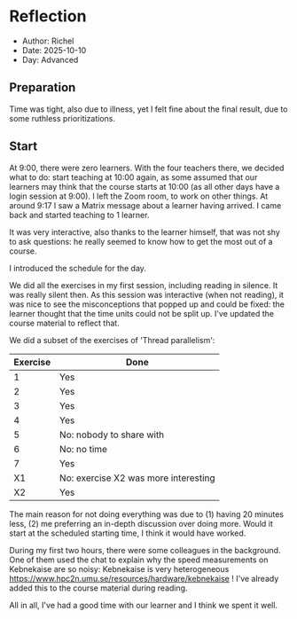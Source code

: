 # Reflection

- Author: Richel
- Date: 2025-10-10
- Day: Advanced


## Preparation

Time was tight, also due to illness,
yet I felt fine about the final result, due to some ruthless
prioritizations.

## Start

At 9:00, there were zero learners. With the four teachers there, we
decided what to do: start teaching at 10:00 again, as some assumed that
our learners may think that the course starts at 10:00 (as all other
days have a login session at 9:00). I left the Zoom room, to work on other
things. At around 9:17 I saw a Matrix message about a learner having arrived.
I came back and started teaching to 1 learner.

It was very interactive, also thanks to the learner himself, that was not
shy to ask questions: he really seemed to know how to get the most out
of a course.

I introduced the schedule for the day.

We did all the exercises in my first session, including reading in silence.
It was really silent then. As this session was interactive (when not reading),
it was nice to see the misconceptions that popped up and could be fixed:
the learner thought that the time units could not be split up. I've updated
the course material to reflect that.

We did a subset of the exercises of 'Thread parallelism':

Exercise|Done
--------|-------------------------------------
1       |Yes
2       |Yes
3       |Yes
4       |Yes
5       |No: nobody to share with
6       |No: no time
7       |Yes
X1      |No: exercise X2 was more interesting
X2      |Yes

The main reason for not doing everything was due to (1) having 20 minutes less,
(2) me preferring an in-depth discussion over doing more. Would it start
at the scheduled starting time, I think it would have worked.

During my first two hours, there were some colleagues in the background.
One of them used the chat to explain why the speed measurements on
Kebnekaise are so noisy: Kebnekaise is very heterogeneous
<https://www.hpc2n.umu.se/resources/hardware/kebnekaise> !
I've already added this to the course material during reading.

All in all, I've had a good time with our learner and I think we spent it well.

